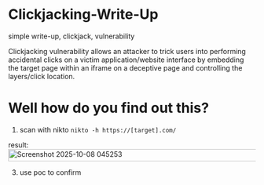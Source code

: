 # Clickjacking-Write-Up
simple write-up,  clickjack,  vulnerability 

Clickjacking vulnerability allows an attacker to trick users into performing accidental clicks on a victim application/website interface by embedding the target page within an iframe on a deceptive page and controlling the layers/click location.

# Well how do you find out this?
1. scan with nikto
`nikto -h https://[target].com/`

result:
<img width="588" height="25" alt="Screenshot 2025-10-08 045253" src="https://github.com/user-attachments/assets/c934af0d-ac71-4fc6-9d9a-d972af810aff" />

3. use poc to confirm
